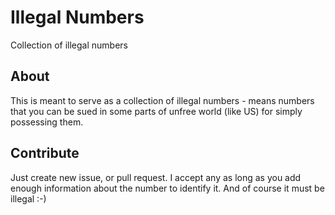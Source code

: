 # Illegal Numbers

Collection of illegal numbers

## About

This is meant to serve as a collection of illegal numbers - means numbers that you can be sued in some parts of unfree world (like US) for simply possessing them.

## Contribute

Just create new issue, or pull request. I accept any as long as you add enough information about the number to identify it. And of course it must be illegal :-)
